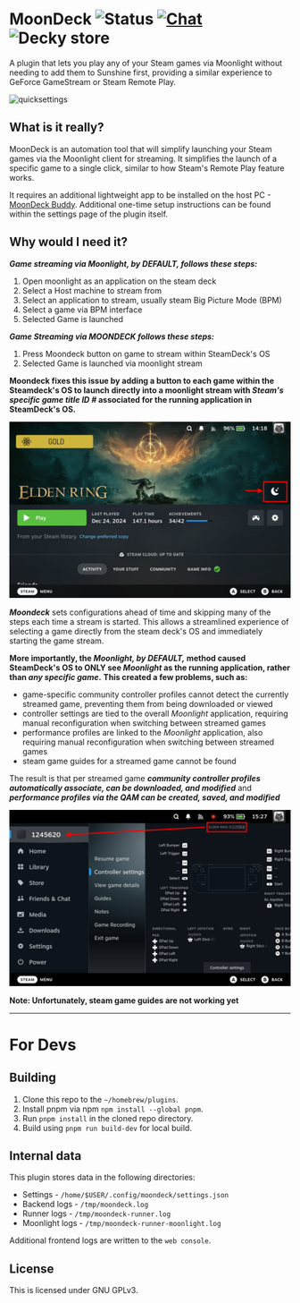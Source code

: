 # MoonDeck ![Status](https://github.com/FrogTheFrog/moondeck/actions/workflows/build.yaml/badge.svg) [![Chat](https://img.shields.io/badge/Chat-on%20discord-7289da.svg)](https://discord.com/invite/U88fbeHyzt) ![Decky store](https://img.shields.io/badge/dynamic/json?color=blue&label=Decky%20version&query=%24%5B%3F%28%40.name%3D%3D%27MoonDeck%27%29%5D.versions%5B0%5D.name&url=https%3A%2F%2Fplugins.deckbrew.xyz%2Fplugins)

A plugin that lets you play any of your Steam games via Moonlight without needing to add them to Sunshine first, providing a similar experience to GeForce GameStream or Steam Remote Play.

![quicksettings](.github/assets/quickmenu.png)

## What is it really?

MoonDeck is an automation tool that will simplify launching your Steam games via the Moonlight client for streaming. It simplifies the launch of a specific game to a single click, similar to how Steam's Remote Play feature works.

It requires an additional lightweight app to be installed on the host PC - [MoonDeck Buddy](https://github.com/FrogTheFrog/moondeck-buddy). Additional one-time setup instructions can be found within the settings page of the plugin itself.

## Why would I need it?
***Game streaming via Moonlight, by DEFAULT, follows these steps:***

1. Open moonlight as an application on the steam deck
2. Select a Host machine to stream from
3. Select an application to stream, usually steam Big Picture Mode (BPM)
5. Select a game via BPM interface 
6. Selected Game is launched


***Game Streaming via MOONDECK follows these steps:***
1. Press Moondeck button on game to stream within SteamDeck's OS 
2. Selected Game is launched via moonlight stream

**Moondeck fixes this issue by adding a button to each game within the Steamdeck's OS to launch directly into a moonlight stream with ***Steam's specific game title ID #*** associated for the running application in SteamDeck's OS.**

![applicationLaunch](.github/assets/moondeck_launch_button.png)

***Moondeck*** sets configurations ahead of time and skipping many of the steps each time a stream is started. This allows a streamlined experience of selecting a game directly from the steam deck's OS and immediately starting the game stream.


**More importantly, the ***Moonlight, by DEFAULT,*** method caused SteamDeck's OS to ONLY see *Moonlight* as the running application, rather than *any specific game*.**
**This created a few problems, such as:**



- game-specific community controller profiles cannot detect the currently streamed game, preventing them from being downloaded or viewed
- controller settings are tied to the overall *Moonlight* application, requiring manual reconfiguration when switching between streamed games
- performance profiles are linked to the *Moonlight* application, also requiring manual reconfiguration when switching between streamed games
- steam game guides for a streamed game cannot be found





The result is that per streamed game ***community controller profiles automatically associate, can be downloaded, and modified*** and ***performance profiles via the QAM can be created, saved, and modified***


![controllerProfile](.github/assets/controller_profile.png)


**Note: Unfortunately, steam game guides are not working yet**



---
# For Devs


## Building

1. Clone this repo to the `~/homebrew/plugins`.
2. Install pnpm via npm `npm install --global pnpm`.
3. Run `pnpm install` in the cloned repo directory.
4. Build using `pnpm run build-dev` for local build.

## Internal data

This plugin stores data in the following directories:

* Settings - `/home/$USER/.config/moondeck/settings.json`
* Backend logs - `/tmp/moondeck.log`
* Runner logs - `/tmp/moondeck-runner.log`
* Moonlight logs - `/tmp/moondeck-runner-moonlight.log`

Additional frontend logs are written to the `web console`.

## License

This is licensed under GNU GPLv3.
